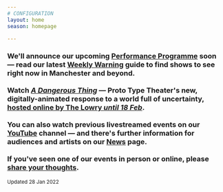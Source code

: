 ```yaml
---
# CONFIGURATION
layout: home
season: homepage

---
```

### We'll announce our upcoming [Performance Programme](/current/2022-springsummer) soon — read our latest <a href="http://wordofwarning.posthaven.com" target="_blank">Weekly Warning</a> guide to find shows to see right now in Manchester and beyond.<br><br>Watch <a href="https://vimeo.com/668174681/d3dad76517" target="_blank">*A Dangerous Thing*</a> — Proto Type Theater's new, digitally-animated response to a world full of uncertainty, <a href="https://thelowry.com/a-dangerous-thing/" target="_blank">hosted online by The Lowry *until 18 Feb*</a>.<br><br>You can also watch previous livestreamed events on our <a href="http://bit.ly/YTwarnmcr" target="_blank">YouTube</a> channel — and there's further information for audiences and artists on our [News](/news) page.<br><br>If you've seen one of our events in person or online, please <a href="http://bit.ly/warnmcrfeedback" target="_blank">share your thoughts</a>.         
<small>Updated 28 Jan 2022</small>
